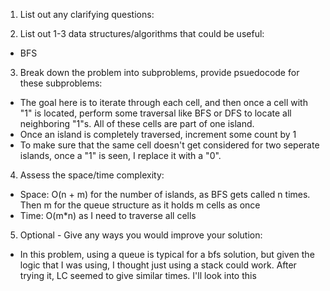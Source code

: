 1. List out any clarifying questions:


2. List out 1-3 data structures/algorithms that could be useful:
- BFS

3. Break down the problem into subproblems, provide psuedocode for these subproblems:
- The goal here is to iterate through each cell, and then once a cell with "1" is located, perform some traversal like BFS or DFS to locate all neighboring "1"s. All of these cells are part of one island. 
- Once an island is completely traversed, increment some count by 1
- To make sure that the same cell doesn't get considered for two seperate islands, once a "1" is seen, I replace it with a "0". 

4. Assess the space/time complexity:
- Space: O(n + m) for the number of islands, as BFS gets called n times. Then m for the queue structure as it holds m cells as once
- Time: O(m*n) as I need to traverse all cells

5. Optional - Give any ways you would improve your solution:
- In this problem, using a queue is typical for a bfs solution, but given the logic that I was using, I thought just using a stack could work. After trying it, LC seemed to give similar times. I'll look into this